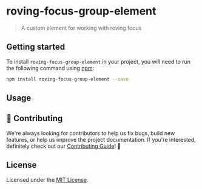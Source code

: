 # roving-focus-group-element

> A custom element for working with roving focus

## Getting started

To install `roving-focus-group-element` in your project, you will need to run the following command using [npm](https://www.npmjs.com/):

```bash
npm install roving-focus-group-element --save
```

## Usage

## 🙌 Contributing

We're always looking for contributors to help us fix bugs, build new features,
or help us improve the project documentation. If you're interested, definitely
check out our [Contributing Guide](/.github/CONTRIBUTING.md)! 👀

## License

Licensed under the [MIT License](/LICENSE).

